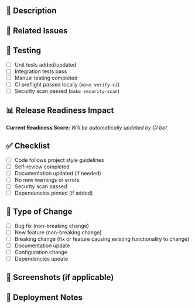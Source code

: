 ## 📝 Description

<!-- Provide a brief description of the changes in this PR -->

## 🔗 Related Issues

<!-- Link to related issues: Fixes #123, Closes #456 -->

## 🧪 Testing

- [ ] Unit tests added/updated
- [ ] Integration tests pass
- [ ] Manual testing completed
- [ ] CI preflight passed locally (`make verify-ci`)
- [ ] Security scan passed (`make security-scan`)

## 📊 Release Readiness Impact

**Current Readiness Score:** _Will be automatically updated by CI bot_

<!-- The CI bot will automatically comment with the current readiness score -->
<!-- Minimum required: ≥90% for merge approval -->

## ✅ Checklist

- [ ] Code follows project style guidelines
- [ ] Self-review completed
- [ ] Documentation updated (if needed)
- [ ] No new warnings or errors
- [ ] Security scan passed
- [ ] Dependencies pinned (if added)

## 🎯 Type of Change

- [ ] Bug fix (non-breaking change)
- [ ] New feature (non-breaking change)
- [ ] Breaking change (fix or feature causing existing functionality to change)
- [ ] Documentation update
- [ ] Configuration change
- [ ] Dependencies update

## 📸 Screenshots (if applicable)

<!-- Add screenshots for UI changes -->

## 🚀 Deployment Notes

<!-- Any special deployment considerations? -->

